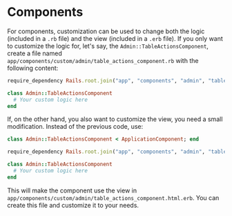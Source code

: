 # Components

For components, customization can be used to change both the logic (included in a `.rb` file) and the view (included in a `.erb` file). If you only want to customize the logic for, let's say, the `Admin::TableActionsComponent`, create a file named `app/components/custom/admin/table_actions_component.rb` with the following content:

```ruby
require_dependency Rails.root.join("app", "components", "admin", "table_actions_component").to_s

class Admin::TableActionsComponent
  # Your custom logic here
end
```

If, on the other hand, you also want to customize the view, you need a small modification. Instead of the previous code, use:

```ruby
class Admin::TableActionsComponent < ApplicationComponent; end

require_dependency Rails.root.join("app", "components", "admin", "table_actions_component").to_s

class Admin::TableActionsComponent
  # Your custom logic here
end
```

This will make the component use the view in `app/components/custom/admin/table_actions_component.html.erb`. You can create this file and customize it to your needs.
